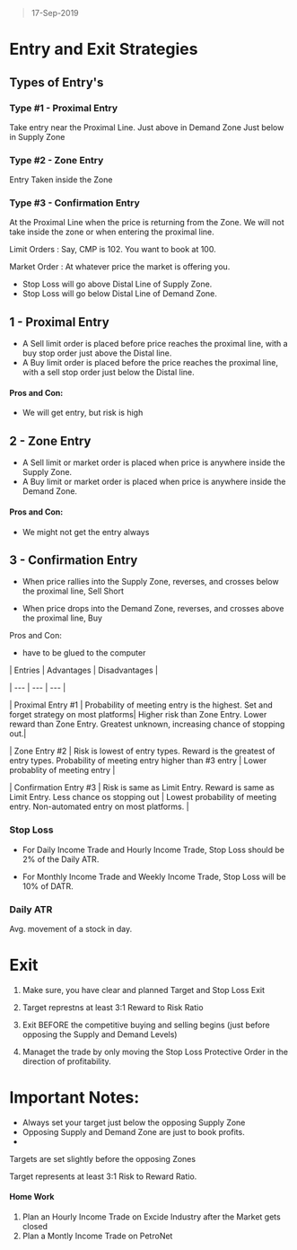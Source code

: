 > 17-Sep-2019
# Entry and Exit Strategies

## Types of Entry's

### Type #1 - Proximal Entry
Take entry near the Proximal Line.
Just above in Demand Zone
Just below in Supply Zone

### Type #2 - Zone Entry
Entry Taken inside the Zone

### Type #3 - Confirmation Entry
At the Proximal Line when the price is returning from the Zone.
We will not take inside the zone or when entering the proximal line.

Limit Orders
: Say, CMP is 102. You want to book at 100.

Market Order
: At whatever price the market is offering you.
 
- Stop Loss will go above Distal Line of Supply Zone.
- Stop Loss will go below Distal Line of Demand Zone.

## 1 - Proximal Entry
- A Sell limit order is placed before price reaches the proximal line, with a buy stop order just above the Distal line.
- A Buy limit order is placed before the price reaches the proximal line, with a sell stop order just below the Distal line.

#### Pros and Con:
- We will get entry, but risk is high

## 2 - Zone Entry
- A Sell limit or market order is placed when price is anywhere inside the Supply Zone.
- A Buy limit or market order is placed when price is anywhere inside the Demand Zone.

#### Pros and Con:
- We might not get the entry always

## 3 - Confirmation Entry
- When price rallies into the Supply Zone, reverses, and crosses below the proximal line, Sell Short

  

- When price drops into the Demand Zone, reverses, and crosses above the proximal line, Buy

  

Pros and Con:

- have to be glued to the computer

  
  

| Entries | Advantages | Disadvantages |

| --- | --- | --- |

| Proximal Entry #1 | Probability of meeting entry is the highest. Set and forget strategy on most platforms| Higher risk than Zone Entry. Lower reward than Zone Entry. Greatest unknown, increasing chance of stopping out.|

| Zone Entry #2 | Risk is lowest of entry types. Reward is the greatest of entry types. Probability of meeting entry higher than #3 entry | Lower probablity of meeting entry |

| Confirmation Entry #3 | Risk is same as Limit Entry. Reward is same as Limit Entry. Less chance os stopping out | Lowest probability of meeting entry. Non-automated entry on most platforms. |

  

### Stop Loss

- For Daily Income Trade and Hourly Income Trade, Stop Loss should be 2% of the Daily ATR.

- For Monthly Income Trade and Weekly Income Trade, Stop Loss will be 10% of DATR.

  

### Daily ATR

Avg. movement of a stock in day.

  

# Exit

1. Make sure, you have clear and planned Target and Stop Loss Exit

2. Target represtns at least 3:1 Reward to Risk Ratio

3. Exit BEFORE the competitive buying and selling begins (just before opposing the Supply and Demand Levels)

4. Managet the trade by only moving the Stop Loss Protective Order in the direction of profitability.

  

# Important Notes:
- Always set your target just below the opposing Supply Zone
- Opposing Supply and Demand Zone are just to book profits.
-   

Targets are set slightly before the opposing Zones

Target represents at least 3:1 Risk to Reward Ratio.

#### Home Work
1. Plan an Hourly Income Trade on Excide Industry after the Market gets closed
2. Plan a Montly Income Trade on PetroNet
<!--stackedit_data:
eyJoaXN0b3J5IjpbLTIwMDU5OTk5MjUsNTk0MDM3NDksMTY5MD
Q0NzM0NF19
-->